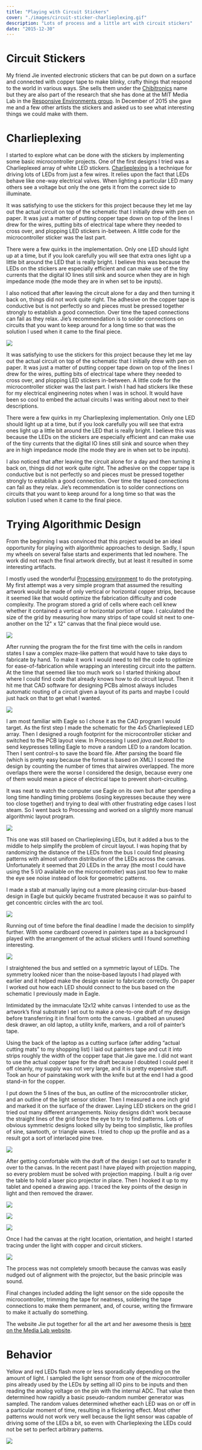 ```yaml
---
title: "Playing with Circuit Stickers"
cover: "./images/circuit-sticker-charlieplexing.gif"
description: "Lots of process and a little art with circuit stickers"
date: "2015-12-30"
---
```


# Circuit Stickers

My friend Jie invented electronic stickers that can be put down on a surface and connected with copper tape to make blinky, crafty things that respond to the world in various ways. She sells them under the [Chibitronics](http://chibitronics.com/) name but they are also part of the research that she has done at the MIT Media Lab in the [Responsive Environments group](https://www.media.mit.edu/research/groups/responsive-environments). In December of 2015 she gave me and a few other artists the stickers and asked us to see what interesting things we could make with them.

# Charlieplexing

I started to explore what can be done with the stickers by implementing some basic microcontroller projects. One of the first designs I tried was a Charlieplexed array of white LED stickers. [Charlieplexing](https://en.wikipedia.org/wiki/Charlieplexing) is a technique for driving lots of LEDs from just a few wires. It relies upon the fact that LEDs behave like one-way electrical valves. When lighting a particular LED many others see a voltage but only the one gets it from the correct side to illuminate.

It was satisfying to use the stickers for this project because they let me lay out the actual circuit on top of the schematic that I initially drew with pen on paper. It was just a matter of putting copper tape down on top of the lines I drew for the wires, putting bits of electrical tape where they needed to cross over, and plopping LED stickers in-between. A little code for the microcontroller sticker was the last part.

There were a few quirks in the implementation. Only one LED should light up at a time, but if you look carefully you will see that extra ones light up a little bit around the LED that is really bright. I believe this was because the LEDs on the stickers are especially efficient and can make use of the tiny currents that the digital IO lines still sink and source when they are in high impedance mode (the mode they are in when set to be inputs).

I also noticed that after leaving the circuit alone for a day and then turning it back on, things did not work quite right. The adhesive on the copper tape is conductive but is not perfectly so and pieces must be pressed together strongly to establish a good connection. Over time the taped connections can fail as they relax. Jie’s recommendation is to solder connections on circuits that you want to keep around for a long time so that was the solution I used when it came to the final piece.

![](images/circuit-sticker-charlieplexing.gif)

It was satisfying to use the stickers for this project because they let me lay out the actual circuit on top of the schematic that I initially drew with pen on paper. It was just a matter of putting copper tape down on top of the lines I drew for the wires, putting bits of electrical tape where they needed to cross over, and plopping LED stickers in-between. A little code for the microcontroller sticker was the last part. I wish I had had stickers
like these for my electrical engineering notes when I was in school. It would have been so cool to embed
the actual circuits I was writing about next to their descriptions.

There were a few quirks in my Charlieplexing implementation. Only one LED should light up at a time, but if you look carefully you will see that extra ones light up a little bit around the LED that is really bright. I believe this was because the LEDs on the stickers are especially efficient and can make use of the tiny currents that the digital IO lines still sink and source when they are in high impedance mode (the mode they are in when set to be inputs).

I also noticed that after leaving the circuit alone for a day and then turning it back on, things did not work quite right. The adhesive on the copper tape is conductive but is not perfectly so and pieces must be pressed together strongly to establish a good connection. Over time the taped connections can fail as they relax. Jie’s recommendation is to solder connections on circuits that you want to keep around for a long time so that was the solution I used when it came to the final piece.

# Trying Algorithmic Design

From the beginning I was convinced that this project would be an ideal opportunity for playing with algorithmic approaches to design. Sadly, I spun my wheels on several false starts and experiments that led nowhere. The work did not reach the final artwork directly, but at least it resulted in some interesting artifacts.

I mostly used the wonderful [Processing environment](https://processing.org/) to do the prototyping. My first attempt was a very simple program that assumed the resulting artwork would be made of only vertical or horizontal copper strips, because it seemed like that would optimize the fabrication difficulty and code complexity. The program stored a grid of cells where each cell knew whether it contained a vertical or horizontal portion of tape. I calculated the size of the grid by measuring how many strips of tape could sit next to one-another on the 12" x 12" canvas that the final piece would use.

![](images/circuit-tape-simulation.png)

After running the program the for the first time with the cells in random states I saw a complex maze-like pattern that would have to take days to fabricate by hand. To make it work I would need to tell the code to optimize for ease-of-fabrication while wrapping an interesting circuit into the pattern. At the time that seemed like too much work so I started thinking about where I could find code that already knows how to do circuit layout. Then it hit me that CAD software for designing PCBs almost always includes automatic routing of a circuit given a layout of its parts and maybe I could just hack on that to get what I wanted.

![](images/generative-eagle-layout.gif)

I am most familiar with Eagle so I chose it as the CAD program I would target. As the first step I made the schematic for the 4x5 Charlieplexed LED array. Then I designed a rough footprint for the microcontroller sticker and switched to the PCB layout view. In Processing I used *java.awt.Robot* to send keypresses telling Eagle to move a random LED to a random location. Then I sent control-s to save the board file. After parsing the board file (which is pretty easy because the format is based on XML) I scored the design by counting the number of times that airwires overlapped. The more overlaps there were the worse I considered the design, because every one of them would mean a piece of electrical tape to prevent short-circuiting.

It was neat to watch the computer use Eagle on its own but after spending a long time handling timing problems (losing keypresses because they were too close together) and trying to deal with other frustrating edge cases I lost steam. So I went back to Processing and worked on a slightly more manual algorithmic layout program.

![](images/sticker-circle-sim.png)

This one was still based on Charlieplexing LEDs, but it added a bus to the middle to help simplify the problem of circuit layout. I was hoping that by randomizing the distance of the LEDs from the bus I could find pleasing patterns with almost uniform distribution of the LEDs across the canvas. Unfortunately it seemed that 20 LEDs in the array (the most I could have using the 5 I/O available on the microcontroller) was just too few to make the eye see noise instead of look for geometric patterns.

I made a stab at manually laying out a more pleasing circular-bus-based design in Eagle but quickly became frustrated because it was so painful to get concentric circles with the arc tool.

![](images/manual-eagle-layout.png)

Running out of time before the final deadline I made the decision to simplify further. With some cardboard covered in painters tape as a background I played with the arrangement of the actual stickers until I found something interesting.

![](images/layout-on-tape.png)

I straightened the bus and settled on a symmetric layout of LEDs. The symmetry looked nicer than the noise-based layouts I had played with earlier and it helped make the design easier to fabricate correctly. On paper I worked out how each LED should connect to the bus based on the schematic I previously made in Eagle.

Intimidated by the immaculate 12x12 white canvas I intended to use as the artwork’s final substrate I set out to make a one-to-one draft of my design before transferring it in final form onto the canvas. I grabbed an unused desk drawer, an old laptop, a utility knife, markers, and a roll of painter’s tape.

Using the back of the laptop as a cutting surface (after adding “actual cutting mats” to my shopping list) I laid out painters tape and cut it into strips roughly the width of the copper tape that Jie gave me. I did not want to use the actual copper tape for the draft because I doubted I could peel it off cleanly, my supply was not very large, and it is pretty expensive stuff. Took an hour of painstaking work with the knife but at the end I had a good stand-in for the copper.

I put down the 5 lines of the bus, an outline of the microcontroller sticker, and an outline of the light sensor sticker. Then I measured a one inch grid and marked it on the surface of the drawer. Laying LED stickers on the grid I tried out many different arrangements. Noisy designs didn’t work because the straight lines of the grid force the eye to try to find patterns. Lots of obvious symmetric designs looked silly by being too simplistic, like profiles of sine, sawtooth, or triangle waves. I tried to chop up the profile and as a result got a sort of interlaced pine tree.

![](images/design-mockup-in-drawer.png)

After getting comfortable with the draft of the design I set out to transfer it over to the canvas. In the recent past I have played with projection mapping, so every problem must be solved with projection mapping. I built a rig over the table to hold a laser pico projector in place. Then I hooked it up to my tablet and opened a drawing app. I traced the key points of the design in light and then removed the drawer.

![](images/projection-mapped-design.png)

![](images/projection-mapping-setup.png)

![](images/projection-mapping-in-progress.jpeg)

Once I had the canvas at the right location, orientation, and height I started tracing under the light with copper and circuit stickers.

![](images/projection-mapping-adjustments.png)

The process was not completely smooth because the canvas was easily nudged out of alignment with the projector, but the basic principle was sound.

Final changes included adding the light sensor on the side opposite the microcontroller, trimming the tape for neatness, soldering the tape connections to make them permanent, and, of course, writing the firmware to make it actually do something.

The website Jie put together for all the art and her awesome thesis is [here on the Media Lab website](http://papercuriosities.media.mit.edu/).

# Behavior

Yellow and red LEDs flash more or less sporadically depending on the amount of light. I sampled the light sensor from one of the microcontroller pins already used by the LEDs by setting all IO pins to be inputs and then reading the analog voltage on the pin with the internal ADC. That value then determined how rapidly a basic pseudo-random number generator was sampled. The random values determined whether each LED was on or off in a particular moment of time, resulting in a flickering effect. Most other patterns would not work very well because the light sensor was capable of driving some of the LEDs a bit, so even with Charlieplexing the LEDs could not be set to perfect arbitrary patterns.

![](images/frayed-bus-exhibited.jpeg)
